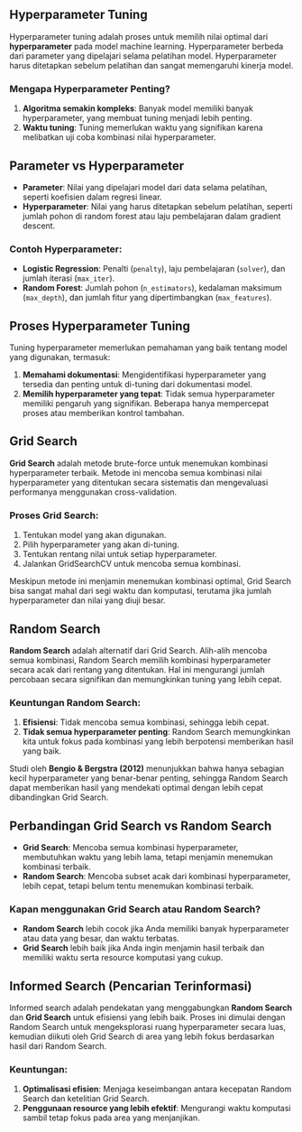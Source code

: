 ## Hyperparameter Tuning

Hyperparameter tuning adalah proses untuk memilih nilai optimal dari **hyperparameter** pada model machine learning. Hyperparameter berbeda dari parameter yang dipelajari selama pelatihan model. Hyperparameter harus ditetapkan sebelum pelatihan dan sangat memengaruhi kinerja model.

### Mengapa Hyperparameter Penting?

1. **Algoritma semakin kompleks**: Banyak model memiliki banyak hyperparameter, yang membuat tuning menjadi lebih penting.
2. **Waktu tuning**: Tuning memerlukan waktu yang signifikan karena melibatkan uji coba kombinasi nilai hyperparameter.
## Parameter vs Hyperparameter

- **Parameter**: Nilai yang dipelajari model dari data selama pelatihan, seperti koefisien dalam regresi linear.
- **Hyperparameter**: Nilai yang harus ditetapkan sebelum pelatihan, seperti jumlah pohon di random forest atau laju pembelajaran dalam gradient descent.

### Contoh Hyperparameter:
- **Logistic Regression**: Penalti (`penalty`), laju pembelajaran (`solver`), dan jumlah iterasi (`max_iter`).
- **Random Forest**: Jumlah pohon (`n_estimators`), kedalaman maksimum (`max_depth`), dan jumlah fitur yang dipertimbangkan (`max_features`).
## Proses Hyperparameter Tuning

Tuning hyperparameter memerlukan pemahaman yang baik tentang model yang digunakan, termasuk:

1. **Memahami dokumentasi**: Mengidentifikasi hyperparameter yang tersedia dan penting untuk di-tuning dari dokumentasi model.
2. **Memilih hyperparameter yang tepat**: Tidak semua hyperparameter memiliki pengaruh yang signifikan. Beberapa hanya mempercepat proses atau memberikan kontrol tambahan.
## Grid Search

**Grid Search** adalah metode brute-force untuk menemukan kombinasi hyperparameter terbaik. Metode ini mencoba semua kombinasi nilai hyperparameter yang ditentukan secara sistematis dan mengevaluasi performanya menggunakan cross-validation.

### Proses Grid Search:

1. Tentukan model yang akan digunakan.
2. Pilih hyperparameter yang akan di-tuning.
3. Tentukan rentang nilai untuk setiap hyperparameter.
4. Jalankan GridSearchCV untuk mencoba semua kombinasi.

Meskipun metode ini menjamin menemukan kombinasi optimal, Grid Search bisa sangat mahal dari segi waktu dan komputasi, terutama jika jumlah hyperparameter dan nilai yang diuji besar.

## Random Search

**Random Search** adalah alternatif dari Grid Search. Alih-alih mencoba semua kombinasi, Random Search memilih kombinasi hyperparameter secara acak dari rentang yang ditentukan. Hal ini mengurangi jumlah percobaan secara signifikan dan memungkinkan tuning yang lebih cepat.

### Keuntungan Random Search:

1. **Efisiensi**: Tidak mencoba semua kombinasi, sehingga lebih cepat.
2. **Tidak semua hyperparameter penting**: Random Search memungkinkan kita untuk fokus pada kombinasi yang lebih berpotensi memberikan hasil yang baik.

Studi oleh **Bengio & Bergstra (2012)** menunjukkan bahwa hanya sebagian kecil hyperparameter yang benar-benar penting, sehingga Random Search dapat memberikan hasil yang mendekati optimal dengan lebih cepat dibandingkan Grid Search.

## Perbandingan Grid Search vs Random Search

- **Grid Search**: Mencoba semua kombinasi hyperparameter, membutuhkan waktu yang lebih lama, tetapi menjamin menemukan kombinasi terbaik.
- **Random Search**: Mencoba subset acak dari kombinasi hyperparameter, lebih cepat, tetapi belum tentu menemukan kombinasi terbaik.

### Kapan menggunakan Grid Search atau Random Search?

- **Random Search** lebih cocok jika Anda memiliki banyak hyperparameter atau data yang besar, dan waktu terbatas.
- **Grid Search** lebih baik jika Anda ingin menjamin hasil terbaik dan memiliki waktu serta resource komputasi yang cukup.

## Informed Search (Pencarian Terinformasi)

Informed search adalah pendekatan yang menggabungkan **Random Search** dan **Grid Search** untuk efisiensi yang lebih baik. Proses ini dimulai dengan Random Search untuk mengeksplorasi ruang hyperparameter secara luas, kemudian diikuti oleh Grid Search di area yang lebih fokus berdasarkan hasil dari Random Search.

### Keuntungan:

1. **Optimalisasi efisien**: Menjaga keseimbangan antara kecepatan Random Search dan ketelitian Grid Search.
2. **Penggunaan resource yang lebih efektif**: Mengurangi waktu komputasi sambil tetap fokus pada area yang menjanjikan.
